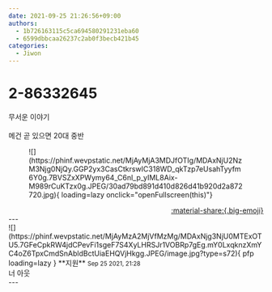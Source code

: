 ```yaml
---
date: 2021-09-25 21:26:56+09:00
authors:
  - 1b726163115c5ca694580291231eba60
  - 6599dbbcaa26237c2ab0f3becb421b45
categories:
  - Jiwon
---
```


# 2-86332645

<div class="post-container" markdown="1">
<div class="content-container md-sidebar__scrollwrap" markdown="1">

무서운 이야기<br><br>메건 곧 있으면 20대 중반
<figure markdown="1">
![](https://phinf.wevpstatic.net/MjAyMjA3MDJfOTIg/MDAxNjU2NzM3Njg0NjQy.GGP2yx3CasCtkrswIC318WD_qkTzp7eUsahTyyfm6Y0g.7BVSZxXPWymy64_C6nl_p_yIML8Aix-M989rCuKTzx0g.JPEG/30ad79bd891d410d826d41b920d2a872720.jpg){ loading=lazy onclick="openFullscreen(this)"}
</figure>


</div>
</div>

<div style="text-align: right;" markdown="1">
<a href="https://weverse.io/fromis9/fanpost/2-86332645" style="text-align: right;">:material-share:{.big-emoji}</a>
</div>
---

<div class="comments-container md-sidebar__scrollwrap" markdown="1">
<div class="comment" markdown="1">
<div class='id-container' markdown="1">
![](https://phinf.wevpstatic.net/MjAyMzA2MjVfMzMg/MDAxNjg3NjU0MTExOTU5.7GFeCpkRW4jdCPevFi1sgeF7S4XyLHRSJr1VOBRp7gEg.mY0LxqknzXmYC4oZ6TpxCmdSnAbldBctUiaEHQVjHkgg.JPEG/image.jpg?type=s72){ pfp loading=lazy }
**<span class="artist">지원</span>** <small>Sep 25 2021, 21:28</small><br>
</div>
<div class='comment-body' markdown="1">
너 아웃
</div>
</div>
</div>
---
